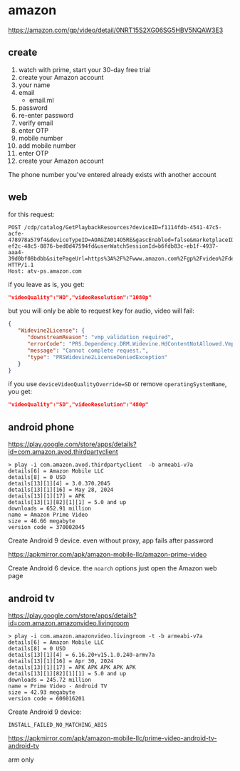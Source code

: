 # amazon

https://amazon.com/gp/video/detail/0NRT15S2XG06SG5HBV5NQAW3E3

## create

1. watch with prime, start your 30-day free trial
2. create your Amazon account
3. your name
4. email
   - email.ml
5. password
6. re-enter password
7. verify email
8. enter OTP
9. mobile number
10. add mobile number
11. enter OTP
12. create your Amazon account

The phone number you've entered already exists with another account

## web

for this request:

~~~
POST /cdp/catalog/GetPlaybackResources?deviceID=f1114fdb-4541-47c5-acfe-478978a579f4&deviceTypeID=AOAGZA014O5RE&gascEnabled=false&marketplaceID=ATVPDKIKX0DER&uxLocale=en_US&firmware=1&playerType=xp&operatingSystemName=Windows&operatingSystemVersion=10.0&deviceApplicationName=Firefox64&asin=B0CV72X1BL&consumptionType=Streaming&desiredResources=PlaybackUrls%2CCuepointPlaylist&resourceUsage=ImmediateConsumption&videoMaterialType=Feature&clientId=f22dbddb-ef2c-48c5-8876-bed0d47594fd&userWatchSessionId=b6fdb83c-eb1f-4937-aaa4-39d0bf08bdbb&sitePageUrl=https%3A%2F%2Fwww.amazon.com%2Fgp%2Fvideo%2Fdetail%2F0NRT15S2XG06SG5HBV5NQAW3E3%3Fref_%3Dnav_custrec_signin%26returnFromLogin%3D1&displayWidth=1920&displayHeight=1080&supportsVariableAspectRatio=true&supportsEmbeddedTimedTextForVod=false&deviceProtocolOverride=Https&vodStreamSupportOverride=Auxiliary&deviceStreamingTechnologyOverride=DASH&deviceDrmOverride=CENC&deviceAdInsertionTypeOverride=SSAI&deviceHdrFormatsOverride=None&deviceVideoCodecOverride=H264&deviceVideoQualityOverride=HD&deviceBitrateAdaptationsOverride=CVBR%2CCBR&supportsEmbeddedTrickplayForVod=false&audioTrackId=all&languageFeature=MLFv2&liveManifestType=patternTemplate%2Caccumulating%2Clive&supportedDRMKeyScheme=DUAL_KEY&supportsEmbeddedTrickplay=true&daiSupportsEmbeddedTrickplay=true&daiLiveManifestType=patternTemplate%2Caccumulating%2Clive&ssaiSegmentInfoSupport=Base&ssaiStitchType=MultiPeriod&gdprEnabled=false&playerAttributes=%7B%22middlewareName%22%3A%22Firefox64%22%2C%22middlewareVersion%22%3A%22111.0%22%2C%22nativeApplicationName%22%3A%22Firefox64%22%2C%22nativeApplicationVersion%22%3A%22111.0%22%2C%22supportedAudioCodecs%22%3A%22AAC%22%2C%22frameRate%22%3A%22HFR%22%2C%22H264.codecLevel%22%3A%224.2%22%2C%22H265.codecLevel%22%3A%220.0%22%2C%22AV1.codecLevel%22%3A%220.0%22%7D HTTP/1.1
Host: atv-ps.amazon.com
~~~

if you leave as is, you get:

~~~json
"videoQuality":"HD","videoResolution":"1080p"
~~~

but you will only be able to request key for audio, video will fail:

~~~json
{
   "Widevine2License": {
      "downstreamReason": "vmp_validation_required",
      "errorCode": "PRS.Dependency.DRM.Widevine.HdContentNotAllowed.VmpValidationRequired",
      "message": "Cannot complete request.",
      "type": "PRSWidevine2LicenseDeniedException"
   }
}
~~~

if you use `deviceVideoQualityOverride=SD` or remove `operatingSystemName`, you
get:

~~~json
"videoQuality":"SD","videoResolution":"480p"
~~~

## android phone

https://play.google.com/store/apps/details?id=com.amazon.avod.thirdpartyclient

~~~
> play -i com.amazon.avod.thirdpartyclient  -b armeabi-v7a
details[6] = Amazon Mobile LLC
details[8] = 0 USD
details[13][1][4] = 3.0.370.2045
details[13][1][16] = May 28, 2024
details[13][1][17] = APK
details[13][1][82][1][1] = 5.0 and up
downloads = 652.91 million
name = Amazon Prime Video
size = 46.66 megabyte
version code = 370002045
~~~

Create Android 9 device. even without proxy, app fails after password

https://apkmirror.com/apk/amazon-mobile-llc/amazon-prime-video

Create Android 6 device. the `noarch` options just open the Amazon web page

## android tv

https://play.google.com/store/apps/details?id=com.amazon.amazonvideo.livingroom

~~~
> play -i com.amazon.amazonvideo.livingroom -t -b armeabi-v7a
details[6] = Amazon Mobile LLC
details[8] = 0 USD
details[13][1][4] = 6.16.20+v15.1.0.240-armv7a
details[13][1][16] = Apr 30, 2024
details[13][1][17] = APK APK APK APK APK
details[13][1][82][1][1] = 5.0 and up
downloads = 245.72 million
name = Prime Video - Android TV
size = 42.93 megabyte
version code = 606016201
~~~

Create Android 9 device:

~~~
INSTALL_FAILED_NO_MATCHING_ABIS
~~~

https://apkmirror.com/apk/amazon-mobile-llc/prime-video-android-tv-android-tv

arm only
